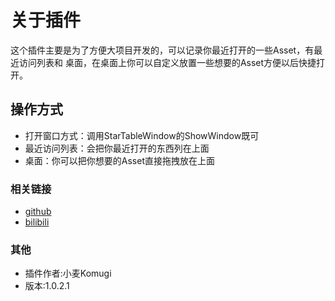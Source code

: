 #  **关于插件**

这个插件主要是为了方便大项目开发的，可以记录你最近打开的一些Asset，有最近访问列表和
桌面，在桌面上你可以自定义放置一些想要的Asset方便以后快捷打开。

## 操作方式
* 打开窗口方式：调用StarTableWindow的ShowWindow既可
* 最近访问列表：会把你最近打开的东西列在上面
* 桌面：你可以把你想要的Asset直接拖拽放在上面

### 相关链接 
* [github](https://github.com/imwheat/StarTableUnity)
* [bilibili](https://space.bilibili.com/40392192)

### 其他

* 插件作者:小麦Komugi 
* 版本:1.0.2.1

